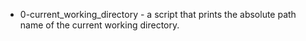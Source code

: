 - 0-current_working_directory - a script that prints the absolute path name of the current working directory.